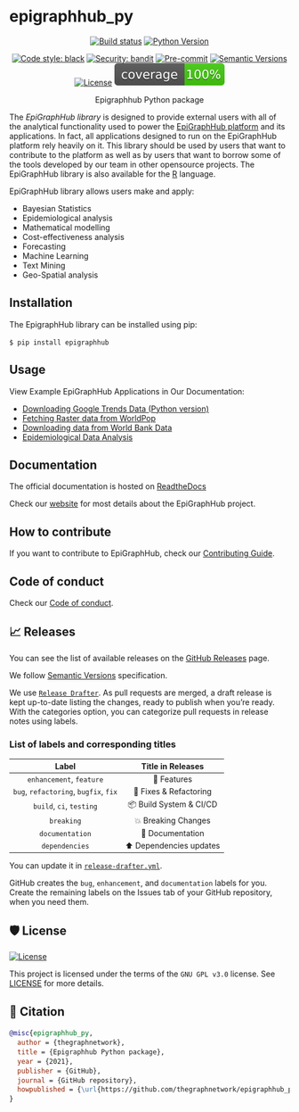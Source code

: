 # epigraphhub_py

<div align="center">

[![Build status](https://github.com/thegraphnetwork/epigraphhub_py/workflows/build/badge.svg?branch=master&event=push)](https://github.com/thegraphnetwork/epigraphhub_py/actions?query=workflow%3Abuild)
[![Python Version](https://img.shields.io/pypi/pyversions/epigraphhub.svg)](https://pypi.org/project/epigraphhub/)

[![Code style: black](https://img.shields.io/badge/code%20style-black-000000.svg)](https://github.com/psf/black)
[![Security: bandit](https://img.shields.io/badge/security-bandit-green.svg)](https://github.com/PyCQA/bandit)
[![Pre-commit](https://img.shields.io/badge/pre--commit-enabled-brightgreen?logo=pre-commit&logoColor=white)](https://github.com/thegraphnetwork/epigraphhub_py/blob/master/.pre-commit-config.yaml)
[![Semantic Versions](https://img.shields.io/badge/%20%20%F0%9F%93%A6%F0%9F%9A%80-semantic--versions-e10079.svg)](https://github.com/thegraphnetwork/epigraphhub_py/releases)
[![License](https://img.shields.io/github/license/thegraphnetwork/epigraphhub_py)](https://github.com/thegraphnetwork/epigraphhub_py/blob/master/LICENSE)
![Coverage Report](assets/images/coverage.svg)

Epigraphhub Python package

</div>

The *EpiGraphHub library* is designed to provide external users with all of the analytical functionality used to power the [EpiGraphHub platform](https://epigraphhub.org/superset/welcome/) and its applications. In fact, all applications designed to run on the EpiGraphHub platform rely heavily on it.
This library should be used by users that want to contribute to the platform as well as by users that want to borrow some of the tools developed by our team in other opensource projects.
The EpiGraphHub library is also available for the [R](https://github.com/thegraphnetwork/r-epigraphhub/blob/main/epigraphhub.Rproj) language.

EpiGraphHub library allows users make and apply:

- Bayesian Statistics
- Epidemiological analysis
- Mathematical modelling
- Cost-effectiveness analysis
- Forecasting
- Machine Learning
- Text Mining
- Geo-Spatial analysis

## Installation

The EpigraphHub library can be installed using pip:

`$ pip install epigraphhub`

## Usage
View Example EpiGraphHub Applications in Our Documentation:

- [Downloading Google Trends Data (Python version)](https://epigraphhub-libraries.readthedocs.io/en/latest/data/trends.html#downloading-google-trends-data-python-version)
- [Fetching Raster data from WorldPop](https://epigraphhub-libraries.readthedocs.io/en/latest/data/worldpop.html)
- [Downloading data from World Bank Data](https://epigraphhub-libraries.readthedocs.io/en/latest/data/worldbank.html)
- [Epidemiological Data Analysis](https://epigraphhub-libraries.readthedocs.io/en/latest/analysis/index.html)

## Documentation

The official documentation is hosted on [ReadtheDocs](https://readthedocs.org/projects/epigraphhub-libraries/)

Check our [website](https://www.epigraphhub.org/) for most details about the EpiGraphHub project.

## How to contribute

If you want to contribute to EpiGraphHub, check our [Contributing Guide](https://github.com/thegraphnetwork/epigraphhub_py/blob/main/CONTRIBUTING.md).

## Code of conduct

Check our [Code of conduct](https://github.com/thegraphnetwork/epigraphhub_py/blob/main/CODE_OF_CONDUCT.md).

## 📈 Releases

You can see the list of available releases on the [GitHub Releases](https://github.com/thegraphnetwork/epigraphhub_py/releases) page.

We follow [Semantic Versions](https://semver.org/) specification.

We use [`Release Drafter`](https://github.com/marketplace/actions/release-drafter). As pull requests are merged, a draft release is kept up-to-date listing the changes, ready to publish when you’re ready. With the categories option, you can categorize pull requests in release notes using labels.

### List of labels and corresponding titles

|               **Label**               |  **Title in Releases**  |
| :-----------------------------------: | :---------------------: |
|       `enhancement`, `feature`        |       🚀 Features       |
| `bug`, `refactoring`, `bugfix`, `fix` | 🔧 Fixes & Refactoring  |
|       `build`, `ci`, `testing`        | 📦 Build System & CI/CD |
|              `breaking`               |   💥 Breaking Changes   |
|            `documentation`            |    📝 Documentation     |
|            `dependencies`             | ⬆️ Dependencies updates |

You can update it in [`release-drafter.yml`](https://github.com/thegraphnetwork/epigraphhub_py/blob/master/.github/release-drafter.yml).

GitHub creates the `bug`, `enhancement`, and `documentation` labels for you. Create the remaining labels on the Issues tab of your GitHub repository, when you need them.

## 🛡 License

[![License](https://img.shields.io/github/license/thegraphnetwork/epigraphhub_py)](https://github.com/thegraphnetwork/epigraphhub_py/blob/master/LICENSE)

This project is licensed under the terms of the `GNU GPL v3.0` license. See [LICENSE](https://github.com/thegraphnetwork/epigraphhub_py/blob/master/LICENSE) for more details.

## 📃 Citation

```bibtex
@misc{epigraphhub_py,
  author = {thegraphnetwork},
  title = {Epigraphhub Python package},
  year = {2021},
  publisher = {GitHub},
  journal = {GitHub repository},
  howpublished = {\url{https://github.com/thegraphnetwork/epigraphhub_py}}
}
```
